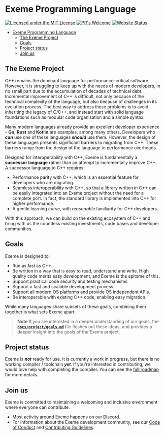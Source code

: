 # Exeme Programming Language

[![Licensed under the MIT License](https://img.shields.io/badge/License-MIT-blue.svg)](https://github.com/skifli/exeme/blob/master/LICENSE)
[![PR's Welcome](https://img.shields.io/badge/PRs%20-welcome-brightgreen.svg)](https://github.com/skifli/exeme/pulls)
[![Website Status](https://img.shields.io/website?down_message=offline&up_message=online&url=https%3A%2F%2Fskifli.github.io%2Fexeme)](https://skifli.github.io/exeme)

- [Exeme Programming Language](#exeme-programming-language)
  - [The Exeme Project](#the-exeme-project)
  - [Goals](#goals)
  - [Project status](#project-status)
  - [Join us](#join-us)

## The Exeme Project

C++ remains the dominant language for performance-critical software. However, it is struggling to keep up with the needs of modern developers, in no small part due to the accumulation of decades of technical debt. Incremental improvement of C++ is difficult, not only because of the technical complexity of the language, but also because of challenges in its evolution process. The best way to address these problems is to avoid inheriting the legacy of C/C++, and instead start with solid language foundations such as modular code organisation and a simple syntax.

Many modern languages already provide an excellent developer experience - **Go**, **Rust** and **Kotlin** are examples, among many others. Developers who ***can*** use one of these languages ***should*** use them. However, the design of these languages presents significant barriers to migrating from C++. These barriers range from the design of the language to performance overheads.

Designed for interoperability with C++, Exeme is fundamentally a **successor language** rather than an attempt to incrementally improve C++. A successor language to C++ requires:

* Performance parity with C++, which is an essential feature for developers who are migrating.
* Seamless interoperability with C++, so that a library written in C++ can be easily integrated into an Exeme project without the need for a complete port. In fact, the standard library is implemented into C++ for higher performance.
* A gentle learning curve, with *reasonable* familiarity for C++ developers.

With this approach, we can build on the existing ecosystem of C++ and bring with us the countless existing investments, code bases and developer communities.

## Goals

Exeme is designed to:

* Run as fast as C++.
* Be written in a way that is easy to read, understand and write. High quality code merits easy development, and Exeme is the epitome of this.
* Support practical code security and testing mechanisms.
* Support a fast and scalable development process.
* Support all modern OS platforms and provide OS independent APIs.
* Be interoperable with existing C++ code, enabling easy migration.

While many languages share subsets of these goals, combining them together is what sets Exeme apart.

> **Note** If you are interested in a deeper understanding of our goals, the [**`docs/project/goals.md`**](docs/project/goals.md) file fleshes out these ideas, and provides a deeper insight into the goals of the Exeme project.

## Project status

Exeme is ***not*** ready for use. It is currently a work in progress, but there is no working compiler / toolchain ***yet***. If you're interested in contributing, we would love help with completing the compiler. You can see the [full roadmap](/docs/project/roadmap.md) for more details.

## Join us

Exeme is committed to maintaining a welcoming and inclusive environment where everyone can contribute.

* Most activity around Exeme happens on our [Discord](https://discord.gg/9SCfXMZKSf).
* For information about the Exeme development community, see our [Code of Conduct](CODE_OF_CONDUCT.md) and [Contributing Guidelines](CONTRIBUTING.md).